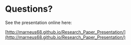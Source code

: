 #  Questions?

See the presentation online here: 

[http://marneus68.github.io/Research_Paper_Presentation/](http://marneus68.github.io/Research_Paper_Presentation/)
